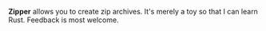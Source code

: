 **Zipper** allows you to create zip archives.
It's merely a toy so that I can learn Rust.
Feedback is most welcome.

